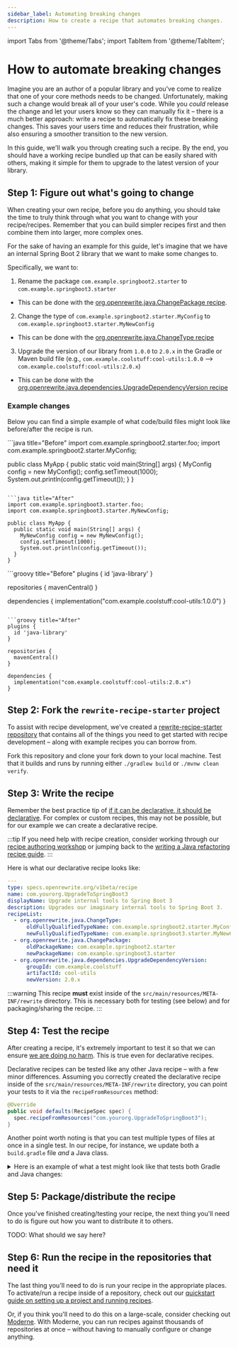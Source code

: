```yaml
---
sidebar_label: Automating breaking changes
description: How to create a recipe that automates breaking changes.
---
```


import Tabs from '@theme/Tabs';
import TabItem from '@theme/TabItem';

# How to automate breaking changes

Imagine you are an author of a popular library and you've come to realize that one of your core methods needs to be changed. Unfortunately, making such a change would break all of your user's code. While you _could_ release the change and let your users know so they can manually fix it – there is a much better approach: write a recipe to automatically fix these breaking changes. This saves your users time and reduces their frustration, while also ensuring a smoother transition to the new version.

In this guide, we'll walk you through creating such a recipe. By the end, you should have a working recipe bundled up that can be easily shared with others, making it simple for them to upgrade to the latest version of your library.

## Step 1: Figure out what's going to change

When creating your own recipe, before you do anything, you should take the time to truly think through what you want to change with your recipe/recipes. Remember that you can build simpler recipes first and then combine them into larger, more complex ones.

For the sake of having an example for this guide, let's imagine that we have an internal Spring Boot 2 library that we want to make some changes to. 

Specifically, we want to:

1. Rename the package `com.example.springboot2.starter` to `com.example.springboot3.starter`
  * This can be done with the [org.openrewrite.java.ChangePackage recipe](../recipes/java/changepackage.md).
2. Change the type of `com.example.springboot2.starter.MyConfig` to `com.example.springboot3.starter.MyNewConfig`
  * This can be done with the [org.openrewrite.java.ChangeType recipe](../recipes/java/changetype.md)
3. Upgrade the version of our library from `1.0.0` to `2.0.x` in the Gradle or Maven build file (e.g., `com.example.coolstuff:cool-utils:1.0.0` --> `com.example.coolstuff:cool-utils:2.0.x`)
  * This can be done with the [org.openrewrite.java.dependencies.UpgradeDependencyVersion recipe](../recipes/java/dependencies/upgradedependencyversion.md)

### Example changes

Below you can find a simple example of what code/build files might look like before/after the recipe is run.

<Tabs>
<TabItem value="java" label="Java">
```java title="Before"
import com.example.springboot2.starter.foo;
import com.example.springboot2.starter.MyConfig;

public class MyApp {
  public static void main(String[] args) {
    MyConfig config = new MyConfig();
    config.setTimeout(1000);
    System.out.println(config.getTimeout());
  }
}
```

```java title="After"
import com.example.springboot3.starter.foo;
import com.example.springboot3.starter.MyNewConfig;

public class MyApp {
  public static void main(String[] args) {
    MyNewConfig config = new MyNewConfig();
    config.setTimeout(1000);
    System.out.println(config.getTimeout());
  }
}
```
</TabItem>
<TabItem value="gradle" label="Gradle">
```groovy title="Before"
plugins {
  id 'java-library'
}

repositories {
  mavenCentral()
}

dependencies {
  implementation("com.example.coolstuff:cool-utils:1.0.0")
}
```

```groovy title="After"
plugins {
  id 'java-library'
}

repositories {
  mavenCentral()
}

dependencies {
  implementation("com.example.coolstuff:cool-utils:2.0.x")
}
```
</TabItem>
</Tabs>

## Step 2: Fork the `rewrite-recipe-starter` project

To assist with recipe development, we've created a [rewrite-recipe-starter repository](https://github.com/moderneinc/rewrite-recipe-starter) that contains all of the things you need to get started with recipe development – along with example recipes you can borrow from.

Fork this repository and clone your fork down to your local machine. Test that it builds and runs by running either `./gradlew build` or `./mvnw clean verify`.

## Step 3: Write the recipe

Remember the best practice tip of [if it can be declarative, it should be declarative](./recipe-conventions-and-best-practices.md#if-it-can-be-declarative-it-should-be-declarative). For complex or custom recipes, this may not be possible, but for our example we can create a declarative recipe.

:::tip
If you need help with recipe creation, consider working through our [recipe authoring workshop](https://docs.moderne.io/user-documentation/workshops/recipe-authoring) or jumping back to the [writing a Java refactoring recipe guide](./writing-a-java-refactoring-recipe.md).
:::

Here is what our declarative recipe looks like:

```yaml title="our-test-recipe.yml"
---
type: specs.openrewrite.org/v1beta/recipe
name: com.yourorg.UpgradeToSpringBoot3
displayName: Upgrade internal tools to Spring Boot 3
description: Upgrades our imaginary internal tools to Spring Boot 3.
recipeList:
  - org.openrewrite.java.ChangeType:
      oldFullyQualifiedTypeName: com.example.springboot2.starter.MyConfig
      newFullyQualifiedTypeName: com.example.springboot3.starter.MyNewConfig
  - org.openrewrite.java.ChangePackage:
      oldPackageName: com.example.springboot2.starter
      newPackageName: com.example.springboot3.starter
  - org.openrewrite.java.dependencies.UpgradeDependencyVersion:
      groupId: com.example.coolstuff
      artifactId: cool-utils
      newVersion: 2.0.x
```

:::warning
This recipe **must** exist inside of the `src/main/resources/META-INF/rewrite` directory. This is necessary both for testing (see below) and for packaging/sharing the recipe.
:::

## Step 4: Test the recipe

After creating a recipe, it's extremely important to test it so that we can ensure [we are doing no harm](./recipe-conventions-and-best-practices.md#do-no-harm). This is true even for declarative recipes.

Declarative recipes can be tested like any other Java recipe – with a few minor differences. Assuming you correctly created the declarative recipe inside of the `src/main/resources/META-INF/rewrite` directory, you can point your tests to it via the `recipeFromResources` method:

```java
@Override
public void defaults(RecipeSpec spec) {
  spec.recipeFromResources("com.yourorg.UpgradeToSpringBoot3");
}
```

Another point worth noting is that you can test multiple types of files at once in a single test. In our recipe, for instance, we update both a `build.gradle` file _and_ a Java class.

<details>
<summary>
Here is an example of what a test might look like that tests both Gradle and Java changes:
</summary>

```java title="MyTests.java"
package com.yourorg;

import org.junit.jupiter.api.Test;
import org.openrewrite.java.JavaParser;
import org.openrewrite.test.RecipeSpec;
import org.openrewrite.test.RewriteTest;

import static org.openrewrite.java.Assertions.java;
import static org.openrewrite.gradle.Assertions.buildGradle;

class MyTests implements RewriteTest {

  @Override
  public void defaults(RecipeSpec spec) {
      // Note: You normally wouldn't have the snippet of `dependsOn`. 
      //       This was done simply for having an example that works.
      spec.recipeFromResources("com.yourorg.UpgradeToSpringBoot3")
        .parser(JavaParser.fromJavaVersion().dependsOn(
          """
          package com.example.springboot2.starter;

          public class MyConfig {
              void setTimeout(int t) {}
              int getTimeout() { return 10; }
          }
          """));
  }

  @Test
  void replacesStringEquals() {
    rewriteRun(
      // Note: This test will actually fail due to the fact that `cool-utils` doesn't exist 
      //       so `2.0.x` won't figure out the latest minor version as there is none. 
      //       For a real library, this would work fine, though.
      //language=groovy
      buildGradle(
        """
            plugins {
                id 'java-library'
            }
            repositories {
                mavenCentral()
            }
            dependencies {
                implementation("com.example.coolstuff:cool-utils:1.0.0")
            }
            """,
        """
            plugins {
                id 'java-library'
            }
            repositories {
                mavenCentral()
            }
            dependencies {
                implementation("com.example.coolstuff:cool-utils:2.0.x")
            }
            """
      ),
      //language=java
      java(
        """
          import com.example.springboot2.starter.foo;
          import com.example.springboot2.starter.MyConfig;
          
          public class MyApp {
              public static void main(String[] args) {
                  MyConfig config = new MyConfig();
                  config.setTimeout(1000);
                  System.out.println(config.getTimeout());
              }
          }
          """,
        """
          import com.example.springboot3.starter.foo;
          import com.example.springboot3.starter.MyNewConfig;

          public class MyApp {
              public static void main(String[] args) {
                  MyNewConfig config = new MyNewConfig();
                  config.setTimeout(1000);
                  System.out.println(config.getTimeout());
              }
          }
          """
      )
    );
  }
}
```
</details>

## Step 5: Package/distribute the recipe

Once you've finished creating/testing your recipe, the next thing you'll need to do is figure out how you want to distribute it to others.

TODO: What should we say here?

## Step 6: Run the recipe in the repositories that need it

The last thing you'll need to do is run your recipe in the appropriate places. To activate/run a recipe inside of a repository, check out our [quickstart guide on setting up a project and running recipes](../running-recipes/getting-started.md).

Or, if you think you'll need to do this on a large-scale, consider checking out [Moderne](https://docs.moderne.io/). With Moderne, you can run recipes against thousands of repositories at once – without having to manually configure or change anything.